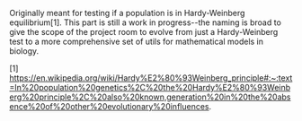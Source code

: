 
Originally meant for testing if a population is in Hardy-Weinberg equilibrium[1]. This part is still a work in progress--the naming is broad to give the scope of the project room to evolve from just a Hardy-Weinberg test to a more comprehensive set of utils for mathematical models in biology.

[1] https://en.wikipedia.org/wiki/Hardy%E2%80%93Weinberg_principle#:~:text=In%20population%20genetics%2C%20the%20Hardy%E2%80%93Weinberg%20principle%2C%20also%20known,generation%20in%20the%20absence%20of%20other%20evolutionary%20influences.